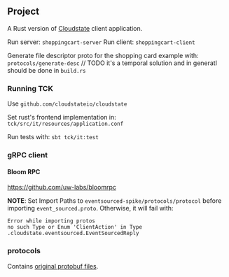 
## Project

A Rust version of [Cloudstate](https://cloudstate.io/docs/index.html) client application.

Run server: `shoppingcart-server`
Run client: `shoppingcart-client`

Generate file descriptor proto for the shopping card example with: `protocols/generate-desc`
// TODO it's a temporal solution and in generatl should be done in `build.rs`

### Running TCK

Use `github.com/cloudstateio/cloudstate`

Set rust's frontend implementation in: `tck/src/it/resources/application.conf`

Run tests with: `sbt tck/it:test`


### gRPC client

#### Bloom RPC

https://github.com/uw-labs/bloomrpc

**NOTE**: Set Import Paths to `eventsourced-spike/protocols/protocol` before importing `event_sourced.proto`. Otherwise, it will fail with:
```
Error while importing protos
no such Type or Enum 'ClientAction' in Type .cloudstate.eventsourced.EventSourcedReply
```


### protocols

Contains [original protobuf files](https://github.com/cloudstateio/cloudstate/tree/master/protocols).

